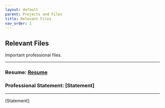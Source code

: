 ```yaml
---
layout: default
parent: Projects and Files
title: Relevant Files
nav_order: 1
---
```

## Relevant Files

Important professional files.

---
### Resume: [Resume]
### Professional Statement: [Statement]

---
[Resume]: https://drive.google.com/file/d/1aRmlgI7epdarypSLLMkfwp9GPM37tLoK/view?usp=drive_link
[Statement]: 